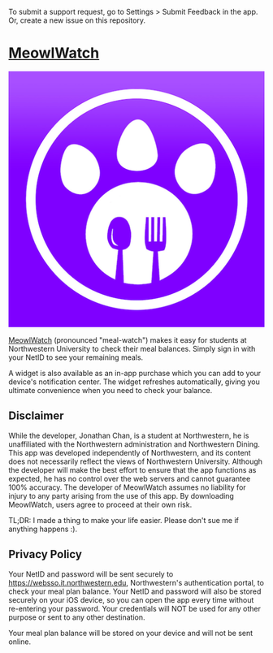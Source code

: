 [App Store link]: https://itunes.apple.com/us/app/meowlwatch-for-northwestern-university-dining/id1219875692

To submit a support request, go to Settings > Submit Feedback in the app. Or, create a new issue on this repository.

# [MeowlWatch][App Store link]
[![](512.png)][App Store link]

[MeowlWatch][App Store Link] (pronounced "meal-watch") makes it easy for students at Northwestern University to check their meal balances. Simply sign in with your NetID to see your remaining meals.

A widget is also available as an in-app purchase which you can add to your device's notification center. The widget refreshes automatically, giving you ultimate convenience when you need to check your balance.

## Disclaimer

While the developer, Jonathan Chan, is a student at Northwestern, he is unaffiliated with the Northwestern administration and Northwestern Dining. This app was developed independently of Northwestern, and its content does not necessarily reflect the views of Northwestern University. Although the developer will make the best effort to ensure that the app functions as expected, he has no control over the web servers and cannot guarantee 100% accuracy. The developer of MeowlWatch assumes no liability for injury to any party arising from the use of this app. By downloading MeowlWatch, users agree to proceed at their own risk.

TL;DR: I made a thing to make your life easier. Please don't sue me if anything happens :).

## Privacy Policy

Your NetID and password will be sent securely to https://websso.it.northwestern.edu, Northwestern's authentication portal, to check your meal plan balance. Your NetID and password will also be stored securely on your iOS device, so you can open the app every time without re-entering your password. Your credentials will NOT be used for any other purpose or sent to any other destination.

Your meal plan balance will be stored on your device and will not be sent online.
